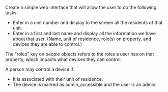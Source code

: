 Create a simple web interface that will allow the user to do the following tasks:

* Enter in a unit number and display to the screen all the residents of that unit.
* Enter in a first and last name and display all the information we have about that user. (Name, unit of residence, role(s) on property, and devices they are able to control.)

The "roles" key on people objects refers to the roles a user has on that property, which impacts what devices they can control.

A person may control a device if:

* It is associated with their unit of residence.
* The device is marked as admin_accessible and the user is an admin.
